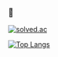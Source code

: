 ### 👋

<!--
**Pma10/Pma10** is a ✨ _special_ ✨ repository because its `README.md` (this file) appears on your GitHub profile.

Here are some ideas to get you started:

- 🔭 I’m currently working on ...
- 🌱 I’m currently learning ...
- 👯 I’m looking to collaborate on ...
- 🤔 I’m looking for help with ...
- 💬 Ask me about ...
- 📫 How to reach me: ...
- 😄 Pronouns: ...
- ⚡ Fun fact: ...
-->

[![solved.ac](https://solvedac-cards-starcea.paring.moe/profile/pma)](https://solved.ac/profile/pma)

[![Top Langs](https://github-readme-stats.vercel.app/api/top-langs/?username=Pma10)](https://github.com/Pma10)
